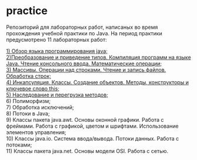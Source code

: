 # practice
<p>Репозиторий для лабораторных работ, написаных во время прохождения учебной практики по Java. На период практики предусмотрено 11 лабораторных работ: </br></p>
<p> <a href="https://github.com/kostyanirchenko/practice/blob/master/src/Lab1.java">1) Обзор языка программирования java;</a></br>
<a href="https://github.com/kostyanirchenko/practice/blob/master/src/Lab2.java">2)Преобразование и приведение типов. Компиляция программ на языке Java. Чтение консольного ввода. Математические операции;</a></br>
<a href="https://github.com/kostyanirchenko/practice/blob/master/src/Lab3.java">3) Массивы. Операции над строками. Чтение и запись файлов. Обработка строк;</a></br>
<a href="https://github.com/kostyanirchenko/practice/blob/master/src/Lab4.java">4) Инкапсуляция. Классы. Создание объектов. Методы, конструкторы и ключевое слово this;</a></br>
<a href="https://github.com/kostyanirchenko/practice/blob/master/src/Lab5.java">5) Наследование и перегрузка методов;</a></br>
6) Полиморфизм;</br>
7) Обработка исключений;</br>
8) Потоки в Java;</br>
9) Классы пакета java.awt. Основы оконной графики. Работа с фреймами. Работа с графикой, цветом и шрифтами. Использование элементов управления;</br>
10) Классы java.io. Система ввода/вывода. Потоки данных. Работа с потоками;</br>
11) Классы пакета java.net. Основы модели OSI. Работа с сетью.</br></p>
